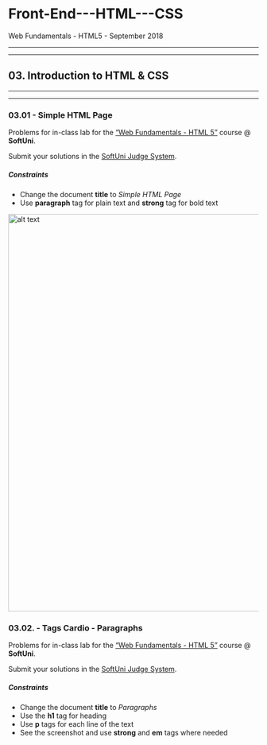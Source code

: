 # Front-End---HTML---CSS
Web Fundamentals - HTML5 - September 2018

---
---

## 03. Introduction to HTML & CSS

---
---

### 03.01 - Simple HTML Page

Problems for in-class lab for the [“Web Fundamentals - HTML 5”](https://softuni.bg/trainings/2265/web-fundamentals-html5-january-2019/) course @ **SoftUni**.

Submit your solutions in the [SoftUni Judge System](https://judge.softuni.bg/Contests/1136/Introduction-to-HTML-and-CSS).

##### Constraints
 * Change the document **title** to *Simple HTML Page*
 * Use **paragraph** tag for plain text and **strong** tag for bold text
 
 <img src="https://user-images.githubusercontent.com/32310938/63433906-b4a79f00-c42c-11e9-9816-d49b8d400822.png" alt="alt text" width="800" height="">

### 03.02. - Tags Cardio - Paragraphs

 Problems for in-class lab for the [“Web Fundamentals - HTML 5”](https://softuni.bg/trainings/2265/web-fundamentals-html5-january-2019/) course @ **SoftUni**.
 
 Submit your solutions in the [SoftUni Judge System](https://judge.softuni.bg/Contests/1136/Introduction-to-HTML-and-CSS).
 ##### Constraints
 * Change the document **title** to *Paragraphs*
 * Use the **h1** tag for heading
 * Use **p** tags for each line of the text
 * See the screenshot and use **strong** and **em** tags where needed


